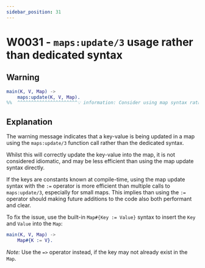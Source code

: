 ```yaml
---
sidebar_position: 31
---
```


# W0031 - `maps:update/3` usage rather than dedicated syntax

## Warning

```erlang
main(K, V, Map) ->
    maps:update(K, V, Map).
%%  ^^^^^^^^^^^^^^^^^^^^^^💡 information: Consider using map syntax rather than a function call.
```

## Explanation

The warning message indicates that a key-value is being updated in a map
using the `maps:update/3` function call rather than the dedicated syntax.

Whilst this will correctly update the key-value into the map, it is not
considered idiomatic, and may be less efficient than using the map update
syntax directly.

If the keys are constants known at compile-time, using the map update syntax
with the `:=` operator is more efficient than multiple calls to `maps:update/3`,
especially for small maps. This implies than using the `:=` operator should
making future additions to the code also both performant and clear.

To fix the issue, use the built-in `Map#{Key := Value}` syntax to insert the
`Key` and `Value` into the `Map`:

```erlang
main(K, V, Map) ->
    Map#{K := V}.
```

*Note:* Use the `=>` operator instead, if the key may not already exist in
the `Map`.
